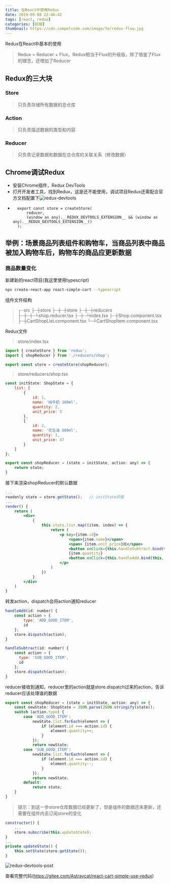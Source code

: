 ```yaml
---
title: 在React中使用Redux
date: 2019-05-08 22:46:42
tags: [react, redux]
categories: [前端]
thumbnail: https://cdn.compelcode.com/image/fe/redux-flow.jpg
---
```


Redux在React中基本的使用
> Redux = Reducer + Flux，Redux相当于Flux的升级版，除了借鉴了Flux的理念，还增加了Reducer

## Redux的三大块

### Store
> 只负责存储所有数据的总仓库
### Action
> 只负责描述数据的类型和内容
### Reducer
> 只负责记录数据和数据在总仓库的关联关系（修改数据）

## Chrome调试Redux
- 安装Chrome插件，Redux DevTools
- 打开开发者工具，找到Redux，这是还不能使用，调试项目Redux还需配合官方文档配置下![redux-devtools](images/fe/redux-devtools.png)
- ```
    export const store = createStore(
        reducer,
        (window as any).__REDUX_DEVTOOLS_EXTENSION__ && (window as any).__REDUX_DEVTOOLS_EXTENSION__()
    );
  ```

## 举例：场景商品列表组件和购物车，当商品列表中商品被加入购物车后，购物车的商品应更新数据
### 商品数量变化
新建新的react项目(我这里使用typescript)
``` bash
npx create-react-app react-simple-cart --typescript
```
组件文件结构
> ┌┈src
> ├┈┼store
> ├┈┼┈┼store
> ├┈┼┈┼reducers
> ├┈┼┈┼┈┴shop.reducer.tsx
> ├┈┼┈┴index.tsx
> ├┈┼Shop.component.tsx
> ├┈┼CartShopList.component.tsx
> └┈┴CartShopItem.component.tsx

Redux文件
> store/index.tsx

``` jsx 
import { createStore } from 'redux';
import { shopReducer } from './reducers/shop';

export const store = createStore(shopReducer);
```

> store/reducers/shop.tsx

``` jsx reducer是一个纯函数，state就是shop放在store的数据(一般会初始化一个state给store，请求后台的数据)，action是记录要修改什么数据，数据是什么
const initState: ShopState = {
    list: [
        {
            id: 1,
            name: '纯牛奶 100ml',
            quantity: 2,
            unit_price: 5
        },
        {
            id: 2,
            name: '花生油 500ml',
            quantity: 1,
            unit_price: 47
        }
    ]
};

export const shopReducer = (state = initState, action: any) => {
    return state;
}
```

接下来渲染shopReducer的默认数据
``` jsx Shop.component.tsx
...
readonly state = store.getState();   // initState的值
...
render() {
    return (
        <div>
            {
                this.state.list.map((item, index) => {
                    return (
                        <p key={item.id}>
                            <span>{item.name}</span>
                            <span> {item.unit_price}元</span>
                            <button onClick={this.handleSubtract.bind(this, item.id)}>-</button>
                            {item.quantity}
                            <button onClick={this.handleAdd.bind(this, item.id)}>+</button>
                        </p>
                    )
                })
            }
        </div>
    )
}
```

转发action，dispatch会将action通知reducer
``` jsx Shop.component.tsx
handleAdd(id: number) {
    const action = {
        type: 'ADD_GOOD_ITEM',
        id
    };
    store.dispatch(action);
}

handleSubtract(id: number) {
    const action = {
      type: 'SUB_GOOD_ITEM',
      id
    };
    store.dispatch(action);
}
```

reducer接收到通知，reducer里的action就是store.dispatch过来的action，告诉reducer应该处理谁的数据
``` jsx shop.reducer.tsx
export const shopReducer = (state = initState, action: any) => {
    const newState: ShopState = JSON.parse(JSON.stringify(state));
    switch (action.type) {
        case 'ADD_GOOD_ITEM':
            newState.list.forEach(element => {
                if (element.id === action.id) {
                    element.quantity++;
                }
            });
            return newState;
        case 'SUB_GOOD_ITEM':
            newState.list.forEach(element => {
                if (element.id === action.id) {
                    element.quantity--;
                }
            });
            return newState;
        default:
            return state;
    }
}
```
> 提示：到这一步store仓库数据已经更新了，但是组件的数据还未更新，还需要在组件内去订阅store的变化

``` jsx Shop.component.tsx
constructor() {
    ...
    store.subscribe(this.updateState);
}
...
private updateState() {
    this.setState(store.getState());
}
```

![redux-devtools-post](images/fe/redux-devtools-post.png)

查看完整代码(https://gitee.com/Astraycat/react-cart-simple-use-redux)